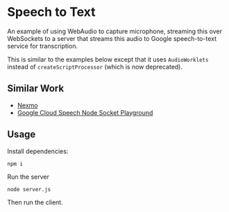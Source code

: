 # Speech to Text
An example of using WebAudio to capture microphone, streaming this over WebSockets to a server that streams this audio to Google speech-to-text service for transcription.

This is similar to the examples below except that it uses `AudioWorklets` instead of `createScriptProcessor` (which is now deprecated).

## Similar Work
- [Nexmo](https://github.com/nexmo-community/voice-google-speechtotext-js/blob/main/server.js)
- [Google Cloud Speech Node Socket Playground](https://github.com/vin-ni/Google-Cloud-Speech-Node-Socket-Playground)

## Usage
Install dependencies:
```
npm i
```

Run the server
```
node server.js
```

Then run the client.
